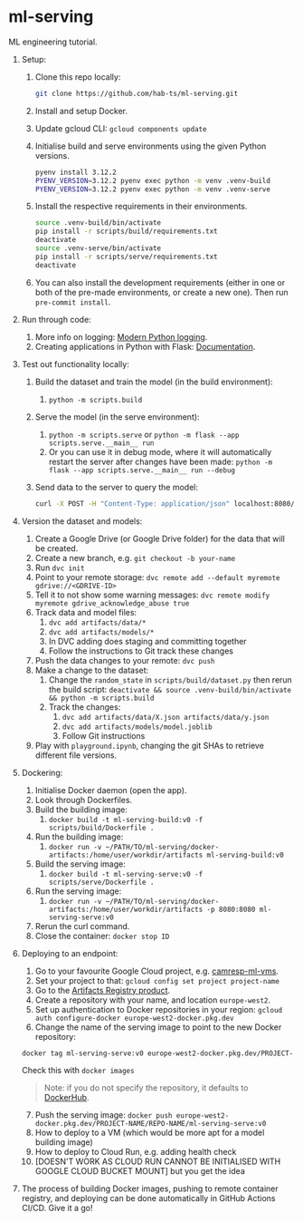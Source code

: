 # ml-serving

ML engineering tutorial.

1. Setup:
   1. Clone this repo locally:

        ```bash
        git clone https://github.com/hab-ts/ml-serving.git
        ```

   2. Install and setup Docker.
   3. Update gcloud CLI: `gcloud components update`
   4. Initialise build and serve environments using the given Python versions.

        ```bash
        pyenv install 3.12.2
        PYENV_VERSION=3.12.2 pyenv exec python -m venv .venv-build
        PYENV_VERSION=3.12.2 pyenv exec python -m venv .venv-serve
        ```

   5. Install the respective requirements in their environments.

        ```bash
        source .venv-build/bin/activate
        pip install -r scripts/build/requirements.txt
        deactivate
        source .venv-serve/bin/activate
        pip install -r scripts/serve/requirements.txt
        deactivate
        ```

   6. You can also install the development requirements (either in one or both of the pre-made environments, or create a new one). Then run `pre-commit install`.
2. Run through code:
   1. More info on logging: [Modern Python logging](https://www.youtube.com/watch?v=9L77QExPmI0).
   2. Creating applications in Python with Flask: [Documentation](https://flask.palletsprojects.com/en/3.0.x/).
3. Test out functionality locally:
   1. Build the dataset and train the model (in the build environment):
      1. `python -m scripts.build`
   2. Serve the model (in the serve environment):
      1. `python -m scripts.serve` or `python -m flask --app scripts.serve.__main__ run`
      2. Or you can use it in debug mode, where it will automatically restart the server after changes have been made: `python -m flask --app scripts.serve.__main__ run --debug`
   3. Send data to the server to query the model:

       ```bash
       curl -X POST -H "Content-Type: application/json" localhost:8080/predict -d @artifacts/data/X.json
       ```

4. Version the dataset and models:
   1. Create a Google Drive (or Google Drive folder) for the data that will be created.
   2. Create a new branch, e.g. `git checkout -b your-name`
   3. Run `dvc init`
   4. Point to your remote storage: `dvc remote add --default myremote gdrive://<GDRIVE-ID>`
   5. Tell it to not show some warning messages: `dvc remote modify myremote gdrive_acknowledge_abuse true`
   6. Track data and model files:
      1. `dvc add artifacts/data/*`
      2. `dvc add artifacts/models/*`
      3. In DVC adding does staging and committing together
      4. Follow the instructions to Git track these changes
   7. Push the data changes to your remote: `dvc push`
   8. Make a change to the dataset:
      1. Change the `random_state` in `scripts/build/dataset.py` then rerun the build script: `deactivate && source .venv-build/bin/activate && python -m scripts.build`
      2. Track the changes:
         1. `dvc add artifacts/data/X.json artifacts/data/y.json`
         2. `dvc add artifacts/models/model.joblib`
         3. Follow Git instructions
   9. Play with `playground.ipynb`, changing the git SHAs to retrieve different file versions.
5. Dockering:
   1. Initialise Docker daemon (open the app).
   2. Look through Dockerfiles.
   3. Build the building image:
      1. `docker build -t ml-serving-build:v0 -f scripts/build/Dockerfile .`
   4. Run the building image:
      1. `docker run -v ~/PATH/TO/ml-serving/docker-artifacts:/home/user/workdir/artifacts ml-serving-build:v0`
   5. Build the serving image:
      1. `docker build -t ml-serving-serve:v0 -f scripts/serve/Dockerfile .`
   6. Run the serving image:
      1. `docker run -v ~/PATH/TO/ml-serving/docker-artifacts:/home/user/workdir/artifacts -p 8080:8080 ml-serving-serve:v0`
   7. Rerun the curl command.
   8. Close the container: `docker stop ID`
6. Deploying to an endpoint:
   1. Go to your favourite Google Cloud project, e.g. [camresp-ml-vms](https://console.cloud.google.com/home/dashboard?project=camresp-ml-vms).
   2. Set your project to that: `gcloud config set project project-name`
   3. Go to the [Artifacts Registry product](https://console.cloud.google.com/artifacts?project=camresp-ml-vms).
   4. Create a repository with your name, and location `europe-west2`.
   5. Set up authentication to Docker repositories in your region: `gcloud auth configure-docker europe-west2-docker.pkg.dev`
   6. Change the name of the serving image to point to the new Docker repository:

    ```bash
    docker tag ml-serving-serve:v0 europe-west2-docker.pkg.dev/PROJECT-NAME/testrepo/ml-serving-serve:v0
    ```

    Check this with `docker images`

    > Note: if you do not specify the repository, it defaults to [DockerHub](https://hub.docker.com/).

   7. Push the serving image: `docker push europe-west2-docker.pkg.dev/PROJECT-NAME/REPO-NAME/ml-serving-serve:v0`
   8. How to deploy to a VM (which would be more apt for a model building image)
   9. How to deploy to Cloud Run, e.g. adding health check
   10. [DOESN'T WORK AS CLOUD RUN CANNOT BE INITIALISED WITH GOOGLE CLOUD BUCKET MOUNT] but you get the idea
7. The process of building Docker images, pushing to remote container registry, and deploying can be done automatically in GitHub Actions CI/CD. Give it a go!

